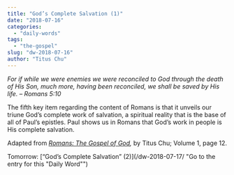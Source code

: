 ```yaml
---
title: "God’s Complete Salvation (1)"
date: "2018-07-16"
categories: 
  - "daily-words"
tags: 
  - "the-gospel"
slug: "dw-2018-07-16"
author: "Titus Chu"
---
```


_For if while we were enemies we were reconciled to God through the death of His Son, much more, having been reconciled, we shall be saved by His life. – Romans 5:10_

The fifth key item regarding the content of Romans is that it unveils our triune God’s complete work of salvation, a spiritual reality that is the base of all of Paul’s epistles. Paul shows us in Romans that God’s work in people is His complete salvation.

Adapted from _[Romans: The Gospel of God](/book-romans/ "Go to the listing for this book"),_ by Titus Chu; Volume 1, page 12.

Tomorrow: [“God’s Complete Salvation” (2)](/dw-2018-07-17/ "Go to the entry for this "Daily Word"")
